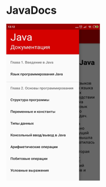 # JavaDocs
<img src="https://github.com/DimaChekashov/JavaDocs/raw/master/images/preview.jpg" width = 250 height = 420/>
